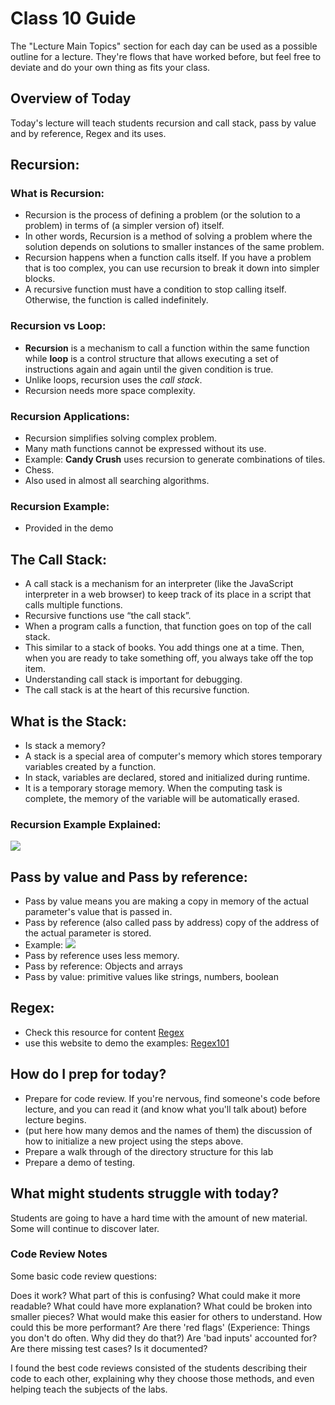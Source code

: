 # Class 10 Guide

The "Lecture Main Topics" section for each day can be used as a possible outline for a lecture. They're flows that have worked before, but feel free to deviate and do your own thing as fits your class.

## Overview of Today

Today's lecture will teach students recursion and call stack, pass by value and by reference, Regex and its uses.

## Recursion:
### What is Recursion:
* Recursion is the process of defining a problem (or the solution to a problem) in terms of (a simpler version of) itself. 
* In other words, Recursion is a method of solving a problem where the solution depends on solutions to smaller instances of the same problem.
* Recursion happens when a function calls itself. If you have a problem that is too complex, you can use recursion to break it down into simpler blocks.
* A recursive function must have a condition to stop calling itself. Otherwise, the function is called indefinitely.

### Recursion vs Loop:
*  **Recursion** is a mechanism to call a function within the same function while **loop** is a control structure that allows executing a set of instructions again and again until the given condition is true.
* Unlike loops, recursion uses the *call stack*.
* Recursion needs more space complexity.

### Recursion Applications:
* Recursion simplifies solving complex problem.
* Many math functions cannot be expressed without its use.
* Example: **Candy Crush** uses recursion to generate combinations of tiles.
* Chess.
* Also used in almost all searching algorithms.

### Recursion Example:
* Provided in the demo

## The Call Stack:
* A call stack is a mechanism for an interpreter (like the JavaScript interpreter in a web browser) to keep track of its place in a script that calls multiple functions.
* Recursive functions use “the call stack”.
* When a program calls a function, that function goes on top of the call stack. 
* This similar to a stack of books. You add things one at a time. Then, when you are ready to take something off, you always take off the top item.
* Understanding call stack is important for debugging.
* The call stack is at the heart of this recursive function.

## What is the Stack:
* Is stack a memory?
* A stack is a special area of computer's memory which stores temporary variables created by a function. 
* In stack, variables are declared, stored and initialized during runtime. 
* It is a temporary storage memory. When the computing task is complete, the memory of the variable will be automatically erased.

### Recursion Example Explained:
![](https://cdn-media-1.freecodecamp.org/images/1*YRkMsMPRFAt8Y9BiC0QVDg.png)

## Pass by value and Pass by reference:
* Pass by value means you are making a copy in memory of the actual parameter's value that is passed in.
* Pass by reference (also called pass by address) copy of the address of the actual parameter is stored.
* Example: 
![](https://i0.wp.com/www.realpythonproject.com/wp-content/uploads/2021/03/pass-by-reference-vs-pass-by-value-animation.gif?fit=500%2C270&ssl=1)
* Pass by reference uses less memory.
* Pass by reference: Objects and arrays
* Pass by value:  primitive values like strings, numbers, boolean

## Regex:
* Check this resource for content [Regex](https://medium.com/factory-mind/regex-tutorial-a-simple-cheatsheet-by-examples-649dc1c3f285)
* use this website to demo the examples: [Regex101](https://regex101.com/)

## How do I prep for today?

- Prepare for code review. If you're nervous, find someone's code before lecture, and you can read it (and know what you'll talk about) before lecture begins.
- (put here how many demos and the names of them) the discussion of how to initialize a new project using the steps above.
- Prepare a walk through of the directory structure for this lab
- Prepare a demo of testing.


## What might students struggle with today?

Students are going to have a hard time with the amount of new material. Some will continue to discover later.

### Code Review Notes

Some basic code review questions:

Does it work?
What part of this is confusing?
What could make it more readable?
What could have more explanation?
What could be broken into smaller pieces?
What would make this easier for others to understand.
How could this be more performant?
Are there 'red flags' (Experience: Things you don't do often. Why did they do that?)
Are 'bad inputs' accounted for?
Are there missing test cases?
Is it documented?

I found the best code reviews consisted of the students describing their code to each other, explaining why they choose those methods, and even helping teach the subjects of the labs.